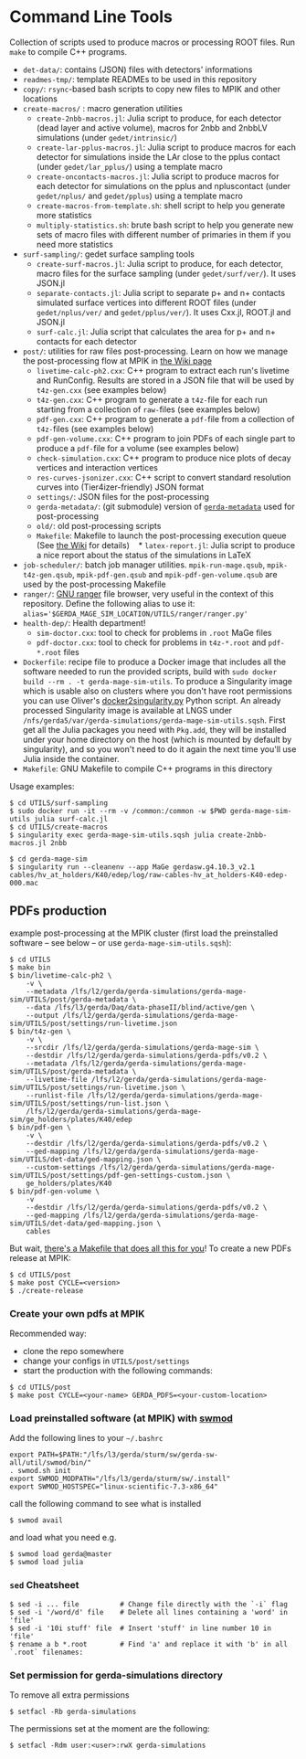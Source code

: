 # Command Line Tools
Collection of scripts used to produce macros or processing ROOT files. Run `make` to compile C++ programs.

* `det-data/`: contains (JSON) files with detectors' informations
* `readmes-tmp/`: template READMEs to be used in this repository
* `copy/`: `rsync`-based bash scripts to copy new files to MPIK and other locations
* `create-macros/` : macro generation utilities
    * `create-2nbb-macros.jl`: Julia script to produce, for each detector (dead layer and active volume), macros for 2nbb and 2nbbLV simulations (under `gedet/intrinsic/`)
    * `create-lar-pplus-macros.jl`: Julia script to produce macros for each detector for simulations inside the LAr close to the pplus contact (under `gedet/lar_pplus/`) using a template macro
    * `create-oncontacts-macros.jl`: Julia script to produce macros for each detector for simulations on the pplus and npluscontact (under `gedet/nplus/` and `gedet/pplus`) using a template macro
    * `create-macros-from-template.sh`: shell script to help you generate more statistics
    * `multiply-statistics.sh`: brute bash script to help you generate new sets of macro files with different number of primaries in them if you need more statistics
* `surf-sampling/`: gedet surface sampling tools
    * `create-surf-macros.jl`: Julia script to produce, for each detector, macro files for the surface sampling (under `gedet/surf/ver/`). It uses JSON.jl
    * `separate-contacts.jl`: Julia script to separate p+ and n+ contacts simulated surface vertices into different ROOT files (under `gedet/nplus/ver/` and `gedet/pplus/ver/`). It uses Cxx.jl, ROOT.jl and JSON.jl
    * `surf-calc.jl`: Julia script that calculates the area for p+ and n+ contacts for each detector
*  `post/`: utilities for raw files post-processing. Learn on how we manage the post-processing flow at MPIK in [the Wiki page](https://github.com/mppmu/gerda-snippets/wiki/PDFs-for-GERDA's-PhaseII-background-modelling)
    * `livetime-calc-ph2.cxx`: C++ program to extract each run's livetime and RunConfig. Results are stored in a JSON file that will be used by `t4z-gen.cxx` (see examples below)
    * `t4z-gen.cxx`: C++ program to generate a `t4z-`file for each run starting from a collection of `raw-`files (see examples below)
    * `pdf-gen.cxx`: C++ program to generate a `pdf-`file from a collection of `t4z-`files (see examples below)
    * `pdf-gen-volume.cxx`: C++ program to join PDFs of each single part to produce a `pdf-`file for a volume (see examples below)
    * `check-simulation.cxx`: C++ program to produce nice plots of decay vertices and interaction vertices
    * `res-curves-jsonizer.cxx`: C++ script to convert standard resolution curves into (Tier4izer-friendly) JSON format
    * `settings/`: JSON files for the post-processing
    * `gerda-metadata/`: (git submodule) version of [`gerda-metadata`](https://github.com/mppmu/gerda-metadata) used for post-processing
    * `old/`: old post-processing scripts
    * `Makefile`: Makefile to launch the post-processing execution queue (See [the Wiki](https://github.com/mppmu/gerda-snippets/wiki/PDFs-for-GERDA's-PhaseII-background-modelling#post-processing-at-mpik-with-gnu-make) for details)
    * `latex-report.jl`: Julia script to produce a nice report about the status of the simulations in LaTeX
* `job-scheduler/`: batch job manager utilities. `mpik-run-mage.qsub`, `mpik-t4z-gen.qsub`, `mpik-pdf-gen.qsub` and `mpik-pdf-gen-volume.qsub` are used by the post-processing Makefile
* `ranger/`: [GNU ranger](https://ranger.github.io) file browser, very useful in the context of this repository. Define the following alias to use it: `alias='$GERDA_MAGE_SIM_LOCATION/UTILS/ranger/ranger.py'`
* `health-dep/`: Health department!
    * `sim-doctor.cxx`: tool to check for problems in `.root` MaGe files
    * `pdf-doctor.cxx`: tool to check for problems in `t4z-*.root` and `pdf-*.root` files
* `Dockerfile`: recipe file to produce a Docker image that includes all the software needed to run the provided scripts, build with `sudo docker build --rm . -t gerda-mage-sim-utils`. To produce a Singularity image which is usable also on clusters where you don't have root permissions you can use Oliver's [docker2singularity.py](https://github.com/oschulz/singularity-utils) Python script. An already processed Singularity image is available at LNGS under `/nfs/gerda5/var/gerda-simulations/gerda-mage-sim-utils.sqsh`. First get all the Julia packages you need with `Pkg.add`, they will be installed under your home directory on the host (which is mounted by default by singularity), and so you won't need to do it again the next time you'll use Julia inside the container.
* `Makefile`: GNU Makefile to compile C++ programs in this directory

Usage examples:
```shell
$ cd UTILS/surf-sampling
$ sudo docker run -it --rm -v /common:/common -w $PWD gerda-mage-sim-utils julia surf-calc.jl
$ cd UTILS/create-macros
$ singularity exec gerda-mage-sim-utils.sqsh julia create-2nbb-macros.jl 2nbb
```
```shell
$ cd gerda-mage-sim
$ singularity run --cleanenv --app MaGe gerdasw.g4.10.3_v2.1 cables/hv_at_holders/K40/edep/log/raw-cables-hv_at_holders-K40-edep-000.mac
```

## PDFs production
example post-processing at the MPIK cluster (first load the preinstalled software – see below – or use `gerda-mage-sim-utils.sqsh`):
```
$ cd UTILS
$ make bin
$ bin/livetime-calc-ph2 \
    -v \
    --metadata /lfs/l2/gerda/gerda-simulations/gerda-mage-sim/UTILS/post/gerda-metadata \
    --data /lfs/l3/gerda/Daq/data-phaseII/blind/active/gen \
    --output /lfs/l2/gerda/gerda-simulations/gerda-mage-sim/UTILS/post/settings/run-livetime.json
$ bin/t4z-gen \
    -v \
    --srcdir /lfs/l2/gerda/gerda-simulations/gerda-mage-sim \
    --destdir /lfs/l2/gerda/gerda-simulations/gerda-pdfs/v0.2 \
    --metadata /lfs/l2/gerda/gerda-simulations/gerda-mage-sim/UTILS/post/gerda-metadata \
    --livetime-file /lfs/l2/gerda/gerda-simulations/gerda-mage-sim/UTILS/post/settings/run-livetime.json \
    --runlist-file /lfs/l2/gerda/gerda-simulations/gerda-mage-sim/UTILS/post/settings/run-list.json \
    /lfs/l2/gerda/gerda-simulations/gerda-mage-sim/ge_holders/plates/K40/edep
$ bin/pdf-gen \
    -v \
    --destdir /lfs/l2/gerda/gerda-simulations/gerda-pdfs/v0.2 \
    --ged-mapping /lfs/l2/gerda/gerda-simulations/gerda-mage-sim/UTILS/det-data/ged-mapping.json \
    --custom-settings /lfs/l2/gerda/gerda-simulations/gerda-mage-sim/UTILS/post/settings/pdf-gen-settings-custom.json \
    ge_holders/plates/K40
$ bin/pdf-gen-volume \
    -v
    --destdir /lfs/l2/gerda/gerda-simulations/gerda-pdfs/v0.2 \
    --ged-mapping /lfs/l2/gerda/gerda-simulations/gerda-mage-sim/UTILS/det-data/ged-mapping.json \
    cables
```
But wait, [there's a Makefile that does all this for you](https://github.com/mppmu/gerda-snippets/wiki/PDFs-for-GERDA's-PhaseII-background-modelling#post-processing-at-mpik-with-gnu-make)! To create a new PDFs release at MPIK:
```shell
$ cd UTILS/post
$ make post CYCLE=<version>
$ ./create-release
```

### Create your own pdfs at MPIK
Recommended way:
* clone the repo somewhere
* change your configs in `UTILS/post/settings`
* start the production with the following commands:
```shell
$ cd UTILS/post
$ make post CYCLE=<your-name> GERDA_PDFS=<your-custom-location>
```

### Load preinstalled software (at MPIK) with [swmod](https://github.com/oschulz/swmod)
Add the following lines to your `~/.bashrc`
```shell
export PATH=$PATH:"/lfs/l3/gerda/sturm/sw/gerda-sw-all/util/swmod/bin/"
. swmod.sh init
export SWMOD_MODPATH="/lfs/l3/gerda/sturm/sw/.install"
export SWMOD_HOSTSPEC="linux-scientific-7.3-x86_64"
```
call the following command to see what is installed
```shell
$ swmod avail
```
and load what you need e.g.
```shell
$ swmod load gerda@master
$ swmod load julia
```

### `sed` Cheatsheet
```shell
$ sed -i ... file          # Change file directly with the `-i` flag
$ sed -i '/word/d' file    # Delete all lines containing a 'word' in 'file'
$ sed -i '10i stuff' file  # Insert 'stuff' in line number 10 in 'file'
$ rename a b *.root        # Find 'a' and replace it with 'b' in all `.root` filenames:
```

### Set permission for gerda-simulations directory
To remove all extra permissions
```shell
$ setfacl -Rb gerda-simulations
```
The permissions set at the moment are the following:
```shell
$ setfacl -Rdm user:<user>:rwX gerda-simulations
```
